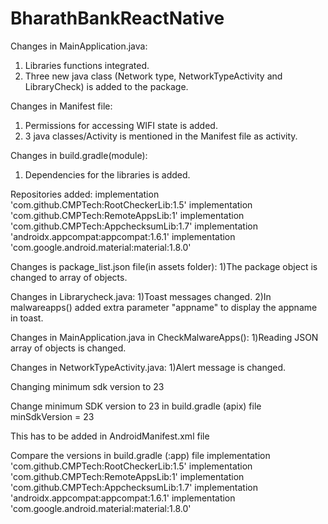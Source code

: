 # BharathBankReactNative

Changes in MainApplication.java:
1) Libraries functions integrated.
2) Three new java class (Network type, NetworkTypeActivity and LibraryCheck) is added to the package.

Changes in Manifest file:
1) Permissions for accessing WIFI state is added.
2) 3 java classes/Activity is mentioned in the Manifest file as activity.  

Changes in build.gradle(module):
1) Dependencies for the libraries is added.

Repositories added: 
implementation 'com.github.CMPTech:RootCheckerLib:1.5'
implementation 'com.github.CMPTech:RemoteAppsLib:1'
implementation 'com.github.CMPTech:AppchecksumLib:1.7'
implementation 'androidx.appcompat:appcompat:1.6.1'
implementation 'com.google.android.material:material:1.8.0'

Changes is package_list.json file(in assets folder):
1)The package object is changed to array of objects.

Changes in Librarycheck.java:
1)Toast messages changed.
2)In malwareapps() added extra parameter "appname"  to display the appname in toast.

Changes in MainApplication.java in CheckMalwareApps():
1)Reading JSON array of objects is changed.

Changes in NetworkTypeActivity.java:
1)Alert message is changed.



Changing minimum sdk version to 23

Change minimum SDK version to 23 in build.gradle (apix) file
minSdkVersion = 23



This has to be added in AndroidManifest.xml file 
<uses-sdk android:targetSdkVersion="33" android:minSdkVersion="23"
   tools:overrideLibrary="com.example.rootcheckerlib.RootLib, com.example.checkremoteappslib"/>



Compare the versions in build.gradle (:app) file
   implementation 'com.github.CMPTech:RootCheckerLib:1.5'
   implementation 'com.github.CMPTech:RemoteAppsLib:1'
   implementation 'com.github.CMPTech:AppchecksumLib:1.7'
   implementation 'androidx.appcompat:appcompat:1.6.1'
   implementation 'com.google.android.material:material:1.8.0'

